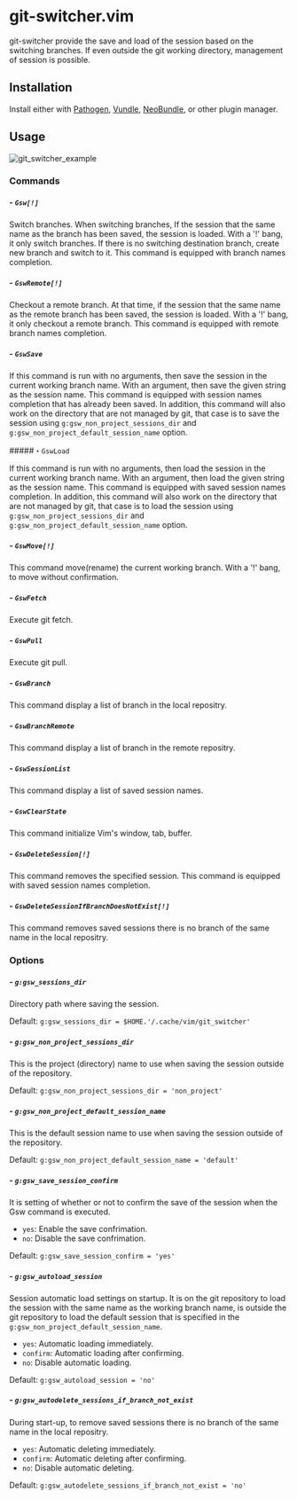 # git-switcher.vim  

git-switcher provide the save and load of the session based on the switching branches. If even outside the git working directory, management of session is possible.  

## Installation  

Install either with [Pathogen](https://github.com/tpope/vim-pathogen), [Vundle](https://github.com/gmarik/Vundle.vim), [NeoBundle](https://github.com/Shougo/neobundle.vim), or other plugin manager.  

## Usage  

![git_switcher_example](https://raw.githubusercontent.com/wiki/ToruIwashita/git-switcher.vim/images/git_switcher_example_new.gif)  

### Commands  

##### - `Gsw[!]`  

Switch branches. When switching branches, If the session that the same name as the branch has been saved, the session is loaded. With a '!' bang, it only switch branches. If there is no switching destination branch, create new branch and switch to it. This command is equipped with branch names completion.  

##### - `GswRemote[!]`  

Checkout a remote branch. At that time, if the session that the same name as the remote branch has been saved, the session is loaded. With a '!' bang, it only checkout a remote branch. This command is equipped with remote branch names completion.  

##### - `GswSave`  

If this command is run with no arguments, then save the session in the current working branch name. With an argument, then save the given string as the session name. This command is equipped with session names completion that has already been saved. In addition, this command will also work on the directory that are not managed by git, that case is to save the session using `g:gsw_non_project_sessions_dir` and `g:gsw_non_project_default_session_name` option.  

#####・`GswLoad`  

If this command is run with no arguments, then load the session in the current working branch name. With an argument, then load the given string as the session name. This command is equipped with saved session names completion. In addition, this command will also work on the directory that are not managed by git, that case is to load the session using `g:gsw_non_project_sessions_dir` and `g:gsw_non_project_default_session_name` option.  

##### - `GswMove[!]`  
This command move(rename) the current working branch. With a '!' bang, to move without confirmation.  

##### - `GswFetch`  

Execute git fetch.  

##### - `GswPull`  

Execute git pull.  

##### - `GswBranch`  

This command display a list of branch in the local repositry.  

##### - `GswBranchRemote`  

This command display a list of branch in the remote repositry.  

##### - `GswSessionList`  

This command display a list of saved session names.  

##### - `GswClearState`  

This command initialize Vim's window, tab, buffer.  

##### - `GswDeleteSession[!]`  

This command removes the specified session. This command is equipped with saved session names completion.  

##### - `GswDeleteSessionIfBranchDoesNotExist[!]`  

This command removes saved sessions there is no branch of the same name in the local repositry.  

### Options  

##### - `g:gsw_sessions_dir`  

Directory path where saving the session.  

Default: `g:gsw_sessions_dir = $HOME.'/.cache/vim/git_switcher'`  

##### - `g:gsw_non_project_sessions_dir`  

This is the project (directory) name to use when saving the session outside of the repository.  

Default: `g:gsw_non_project_sessions_dir = 'non_project'`  

##### - `g:gsw_non_project_default_session_name`  

This is the default session name to use when saving the session outside of the repository.  

Default: `g:gsw_non_project_default_session_name = 'default'`  

##### - `g:gsw_save_session_confirm`  

It is setting of whether or not to confirm the save of the session when the Gsw command is executed.  

 - `yes`: Enable the save confrimation.  
 - `no`: Disable the save confrimation.  

Default: `g:gsw_save_session_confirm = 'yes'`  

##### - `g:gsw_autoload_session`  

Session automatic load settings on startup. It is on the git repository to load the session with the same name as the working branch name, is outside the git repository to load the default session that is specified in the `g:gsw_non_project_default_session_name`.  

 - `yes`: Automatic loading immediately.  
 - `confirm`: Automatic loading after confirming.  
 - `no`: Disable automatic loading.  

Default: `g:gsw_autoload_session = 'no'`  

##### - `g:gsw_autodelete_sessions_if_branch_not_exist`  

During start-up, to remove saved sessions there is no branch of the same name in the local repositry.  

 - `yes`: Automatic deleting immediately.  
 - `confirm`: Automatic deleting after confirming.  
 - `no`: Disable automatic deleting.  

Default: `g:gsw_autodelete_sessions_if_branch_not_exist = 'no'`  
